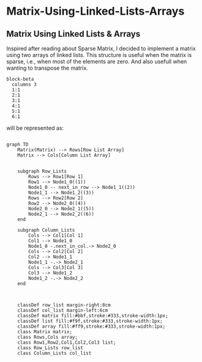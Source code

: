 # Matrix-Using-Linked-Lists-Arrays

## Matrix Using Linked Lists & Arrays
Inspired after reading about Sparse Matrix, I decided to implement a matrix using two arrays of linked lists.
This structure is useful when the matrix is sparse, i.e., when most of the elements are zero.
And also usefull when wanting to transpose the matrix.

```mermaid
block-beta
  columns 3
  1:1
  2:1
  3:1
  4:1
  5:1
  6:1

```
will be represented as:
```mermaid

graph TD
    Matrix(Matrix) --> Rows[Row List Array]
    Matrix --> Cols[Column List Array]

    
    subgraph Row_Lists
        Rows --> Row1[Row 1]
        Row1 --> Node1_0((1))
        Node1_0 -- next_in_row --> Node1_1((2))
        Node1_1 --> Node1_2((3))
        Rows --> Row2[Row 2]
        Row2 --> Node2_0((4))
        Node2_0 --> Node2_1((5))
        Node2_1 --> Node2_2((6))
    end
    
    subgraph Column_Lists
        Cols --> Col1[Col 1]
        Col1 --> Node1_0
        Node1_0 -.next_in_col.-> Node2_0
        Cols --> Col2[Col 2]
        Col2 --> Node1_1
        Node1_1 -.-> Node2_1
        Cols --> Col3[Col 3]
        Col3 --> Node1_2
        Node1_2 -.-> Node2_2
    end

   

    classDef row_list margin-right:8cm
    classDef col_list margin-left:6cm
    classDef matrix fill:#bbf,stroke:#333,stroke-width:1px;
    classDef list fill:#f9f,stroke:#333,stroke-width:1px;
    classDef array fill:#ff9,stroke:#333,stroke-width:1px;
    class Matrix matrix;
    class Rows,Cols array;
    class Row1,Row2,Col1,Col2,Col3 list;
    class Row_Lists row_list
    class Column_Lists col_list
   

```
